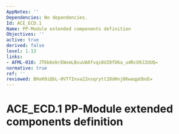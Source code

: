 ```yaml
---
AppNotes: ''
Dependencies: No dependencies.
Id: ACE_ECD.1
Name: PP-Module extended components definition
Objectives: ''
active: true
derived: false
level: 1.13
links:
- AFML-010: JT6b6ebrEWxmLBsuUA0fvqs8UI0fD6a_u4RcU9J2UUQ=
normative: true
ref: ''
reviewed: BHxK0iQbL-0VTfInva22nsqrytt28dHnj8KwaqpUboE=
---
```


# ACE_ECD.1 PP-Module extended components definition